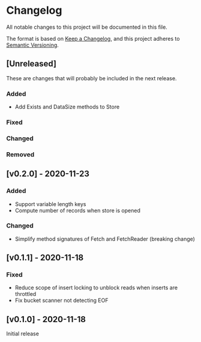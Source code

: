 # Changelog
All notable changes to this project will be documented in this file.

The format is based on [Keep a Changelog](https://keepachangelog.com/en/1.0.0/),
and this project adheres to [Semantic Versioning](https://semver.org/spec/v2.0.0.html).

## [Unreleased]

These are changes that will probably be included in the next release.

### Added
 * Add Exists and DataSize methods to Store
 
### Fixed

### Changed
 
### Removed

## [v0.2.0] - 2020-11-23

### Added

 * Support variable length keys
 * Compute number of records when store is opened

### Changed

 * Simplify method signatures of Fetch and FetchReader (breaking change)

## [v0.1.1] - 2020-11-18

### Fixed

 * Reduce scope of insert locking to unblock reads when inserts are throttled 
 * Fix bucket scanner not detecting EOF

## [v0.1.0] - 2020-11-18

Initial release
